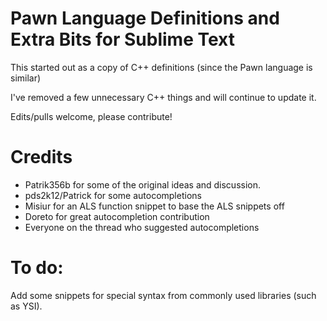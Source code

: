 # Pawn Language Definitions and Extra Bits for Sublime Text

This started out as a copy of C++ definitions (since the Pawn language is similar)

I've removed a few unnecessary C++ things and will continue to update it.

Edits/pulls welcome, please contribute!


# Credits

- Patrik356b for some of the original ideas and discussion.
- pds2k12/Patrick for some autocompletions
- Misiur for an ALS function snippet to base the ALS snippets off
- Doreto for great autocompletion contribution
- Everyone on the thread who suggested autocompletions


# To do:

Add some snippets for special syntax from commonly used libraries (such as YSI).
